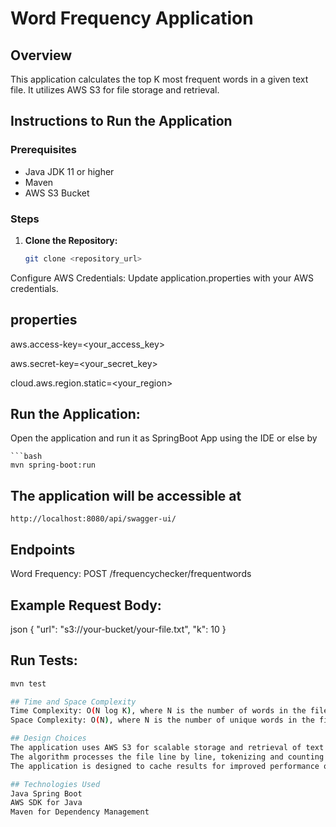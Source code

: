 # Word Frequency Application

## Overview
This application calculates the top K most frequent words in a given text file. It utilizes AWS S3 for file storage and retrieval.

## Instructions to Run the Application

### Prerequisites
- Java JDK 11 or higher
- Maven
- AWS S3 Bucket

### Steps
1. **Clone the Repository:**
   ```bash
   git clone <repository_url>
Configure AWS Credentials:
Update application.properties with your AWS credentials.

## properties

   aws.access-key=<your_access_key>
   
   aws.secret-key=<your_secret_key>

   cloud.aws.region.static=<your_region>

## Run the Application:

Open the application and run it as SpringBoot App using the IDE or else by

    ```bash
    mvn spring-boot:run

## The application will be accessible at 
	
	http://localhost:8080/api/swagger-ui/

## Endpoints
Word Frequency: POST /frequencychecker/frequentwords

## Example Request Body:
   json
   {
     "url": "s3://your-bucket/your-file.txt",
     "k": 10
   }

## Run Tests:
   ```bash
   mvn test

## Time and Space Complexity
Time Complexity: O(N log K), where N is the number of words in the file and K is the desired number of top words.
Space Complexity: O(N), where N is the number of unique words in the file.

## Design Choices
The application uses AWS S3 for scalable storage and retrieval of text files.
The algorithm processes the file line by line, tokenizing and counting word occurrences.
The application is designed to cache results for improved performance on repeated requests.

## Technologies Used
Java Spring Boot
AWS SDK for Java
Maven for Dependency Management
